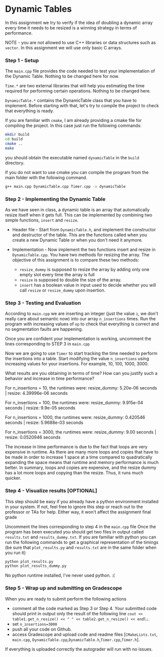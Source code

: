 # Dynamic Tables


In this assignment we try to verify if the idea of doubling a dynamic array every time it needs to be resized is a winning strategy in terms of performance.

NOTE - you are not allowed to use C++ libraries or data structures such as `vector`. In this assignment we will use only basic C arrays.


### Step 1 - Setup

The `main.cpp` file provides the code needed to test your implementation of the Dynamic Table. Nothing to be changed here for now.

`Time.*` are two external libraries that will help you estimating the time required for performing certain operations. Nothing to be changed here.

`DynamicTable.*` contains the DynamicTable class that you have to implement. Before starting with that, let's try to compile the project to check that everything is ready.

If you are familiar with `cmake`, I am already providing a cmake file for compiling the project. In this case just run the following commands:

```bash
mkdir build
cd build
cmake ..
make
```
you should obtain the executable named `dynamicTable` in the `build` directory.


If you do not want to use cmake you can compile the program from the main folder with the following command.

```bash
g++ main.cpp DynamicTable.cpp Timer.cpp -o dynamicTable
```

### Step 2 - Implementing the Dynamic Table

As we have seen in class, a dynamic table is an array that automatically resize itself when it gets full. This can be implemented by combining two simple functions, `insert` and `resize`.

* Header file - Start from `DynamicTable.h`, and implement the constructor and destructor of the table. This are the functions called when you create a new Dynamic Table or when you don't need it anymore.

* Implementation - Now implement the two functions insert and resize in `DynamicTable.cpp`. You have two methods for resizing the array. The objective of this assignment is to compare these two methods:

    * `resize_dummy` is supposed to resize the array by adding only one empty slot every time the array is full
    * `resize` is supposed to double the size of the array.
    * `insert` has a boolean value in input used to decide whether you will call `resize` or `resize_dummy` upon insertion.

### Step 3 - Testing and Evaluation

According to `main.cpp` we are inserting an integer (just the value `i`, we don't really care about semantic now) into our array `n_insertions` times. Run the program with increasing values of `op` to check that everything is correct and no segmentation faults are happening. 

Once you are confident your implementation is working, uncomment the lines corresponding to STEP 3 in `main.cpp`

Now we are going to use `Timer` to start tracking the time needed to perform the insertions into a table. Start modifying the value `n_insertions` using increasing values for your insertions. For example, 10, 100, 1000, 3000.

What results are you obtaining in terms of time? How can you justify such a behavior and increase in time performance?

For n_insertions = 10, the runtimes were: resize_dummy: 5.20e-06 seconds | resize: 4.39996e-06 seconds

For n_insertions = 100, the runtimes were: resize_dummy: 9.915e-04 seconds | resize: 9.9e-05 seconds

For n_insertions = 1000, the runtimes were: resize_dummy: 0.420546 seconds | resize: 5.9688e-03 seconds

For n_insertions = 3000, the runtimes were: resize_dummy: 9.00 seconds | resize: 0.0520946 seconds

The increase in time performance is due to the fact that loops are very expensive in runtime. As there are many more loops
and copies that have to be made in order to increase 1 space at a time compared to quadratically expanding the space means
that runtime and memory performance is much better. In summary, loops and copies are expensive, and the resize dummy has a
lot more loops and copying than the resize. Thus, it runs much quicker. 

### Step 4 - Visualize results [OPTIONAL]

This step should be easy if you already have a python environment installed in your system. If not, feel free to ignore this step or reach out to the professor or TAs for help. Either way, it won't affect the assignment final grade

Uncomment the lines corresponding to step 4 in the `main.cpp` file
Once the program has been executed you should get two files in output called `results.txt` and `results_dummy.txt`. If you are familiar with python you can run the following commands to get a graphical representation of the timings (be sure that `plot_results.py` and `results.txt` are in the same folder when you run it)

```bash
python plot_results.py
python plot_results_dummy.py
```

No python runtime installed, I've never used python. :(

### Step 5 - Wrap up and submitting on Gradescope

When you are ready to submit perform the following actions
- comment all the code marked as Step 3 or Step 4. Your submitted code should print in output only the result of the following line `cout << table1.get_n_resize() << " " << table2.get_n_resize() << endl;`.
- set `n_insertions=3000`
- push all your code on Github.
- access Gradescope and upload code and readme files [`CMakeLists.txt`, `main.cpp`, `DynamicTable.cpp`,`DynamicTable.h`,`Timer.cpp`,`Timer.h`].

If everything is uploaded correctly the autograder will run with no issues.
